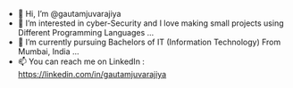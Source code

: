 - 👋 Hi, I’m @gautamjuvarajiya
- 👀 I’m interested in cyber-Security and I love making small projects using Different Programming Languages ...
- 🌱 I’m currently pursuing Bachelors of IT (Information Technology) From Mumbai, India ...
- 📫 You can reach me on LinkedIn : https://linkedin.com/in/gautamjuvarajiya

<!---
gautamjuvarajiya/gautamjuvarajiya is a ✨ special ✨ repository because its `README.md` (this file) appears on your GitHub profile.
You can click the Preview link to take a look at your changes.
--->
